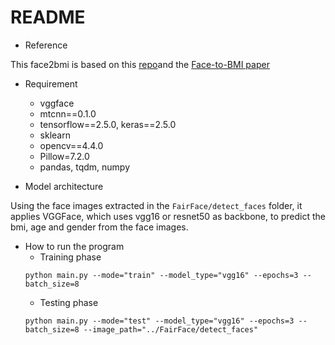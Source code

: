 # README

- Reference 

This face2bmi is based on this [repo](https://github.com/6chaoran/face2bmi])and the [Face-to-BMI paper](https://arxiv.org/pdf/1703.03156.pdf)

- Requirement
    - vggface
    - mtcnn==0.1.0
    - tensorflow==2.5.0, keras==2.5.0
    - sklearn
    - opencv==4.4.0
    - Pillow=7.2.0
    - pandas, tqdm, numpy

- Model architecture

Using the face images extracted in the `FairFace/detect_faces` folder, it applies VGGFace, which uses vgg16 or resnet50 as backbone, to predict the bmi, age and gender from the face images.

- How to run the program
    - Training phase
    ```
    python main.py --mode="train" --model_type="vgg16" --epochs=3 --batch_size=8 
    ```
    - Testing phase
    ```
    python main.py --mode="test" --model_type="vgg16" --epochs=3 --batch_size=8 --image_path="../FairFace/detect_faces"
    ```